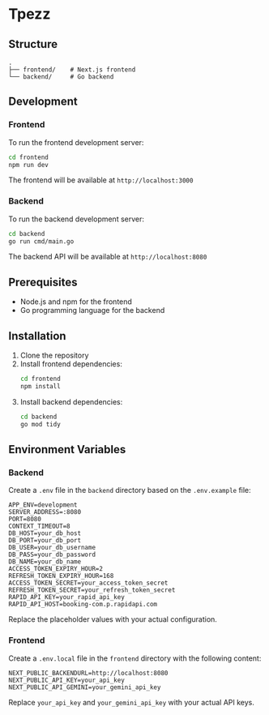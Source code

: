# Tpezz 



## Structure

```
.
├── frontend/    # Next.js frontend
└── backend/     # Go backend
```

## Development

### Frontend

To run the frontend development server:

```bash
cd frontend
npm run dev
```

The frontend will be available at `http://localhost:3000` 

### Backend

To run the backend development server:

```bash
cd backend
go run cmd/main.go
```

The backend API will be available at `http://localhost:8080` 

## Prerequisites

- Node.js and npm for the frontend
- Go programming language for the backend

## Installation

1. Clone the repository
2. Install frontend dependencies:
   ```bash
   cd frontend
   npm install
   ```
3. Install backend dependencies:
   ```bash
   cd backend
   go mod tidy
   ```

## Environment Variables

### Backend

Create a `.env` file in the `backend` directory based on the `.env.example` file:

```env
APP_ENV=development
SERVER_ADDRESS=:8080
PORT=8080
CONTEXT_TIMEOUT=8
DB_HOST=your_db_host
DB_PORT=your_db_port
DB_USER=your_db_username
DB_PASS=your_db_password
DB_NAME=your_db_name
ACCESS_TOKEN_EXPIRY_HOUR=2
REFRESH_TOKEN_EXPIRY_HOUR=168
ACCESS_TOKEN_SECRET=your_access_token_secret
REFRESH_TOKEN_SECRET=your_refresh_token_secret
RAPID_API_KEY=your_rapid_api_key
RAPID_API_HOST=booking-com.p.rapidapi.com
```

Replace the placeholder values with your actual configuration.

### Frontend

Create a `.env.local` file in the `frontend` directory with the following content:

```env
NEXT_PUBLIC_BACKENDURL=http://localhost:8080
NEXT_PUBLIC_API_KEY=your_api_key
NEXT_PUBLIC_API_GEMINI=your_gemini_api_key
```

Replace `your_api_key` and `your_gemini_api_key` with your actual API keys.

